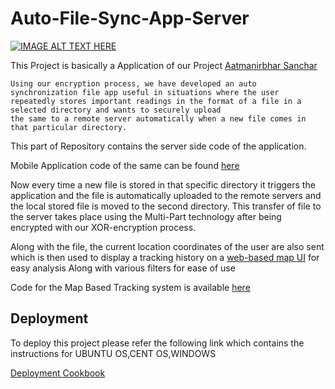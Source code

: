 
#  Auto-File-Sync-App-Server

[![IMAGE ALT TEXT HERE](https://img.shields.io/badge/YouTube-FF0000?style=for-the-badge&logo=youtube&logoColor=white)](https://www.youtube.com/watch?v=lRjCKhczHtY)

This Project is basically a Application of our Project [Aatmanirbhar Sanchar](https://github.com/BE-Project-VESIT-AatmaSanchar/Aatmanirbhar-Sanchar)

    Using our encryption process, we have developed an auto synchronization file app useful in situations where the user repeatedly stores important readings in the format of a file in a selected directory and wants to securely upload
    the same to a remote server automatically when a new file comes in that particular directory.

This part of Repository contains the server side code of the application.

Mobile Application code of the same can be found [here](https://github.com/BE-Project-VESIT-AatmaSanchar/Auto-File-Sync-App)

Now every time a new file is stored in that specific directory it triggers the application and the file is
automatically uploaded to the remote servers and the local stored file is moved to the second directory. This transfer of
file to the server takes place using the Multi-Part technology after being encrypted with our XOR-encryption
process.

Along with the file, the current location coordinates of the user are also sent which is then used to display a
tracking history on a [web-based map UI](http://file.aatmanirbhar-sanchar.live/) for easy analysis Along with various filters for ease of use

Code for the Map Based Tracking system is available [here](https://github.com/BE-Project-VESIT-AatmaSanchar/Map-Tracking-for-Auto-Sync-App)


## Deployment

To deploy this project please refer the following link which contains the instructions for UBUNTU OS,CENT OS,WINDOWS 

[Deployment Cookbook](https://docs.google.com/document/d/1fSwpv6ZCRhyami0U6lCNLExHZtTIIsLdNf6ZaCJpGYY/edit#heading=h.xq8d3pa6il9w)




